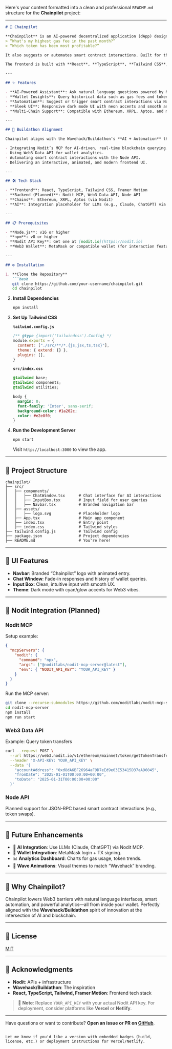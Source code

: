 Here's your content formatted into a clean and professional `README.md` structure for the **Chainpilot** project:

---

````markdown
# 🚀 Chainpilot

**Chainpilot** is an AI-powered decentralized application (dApp) designed as an in-wallet assistant. It answers user queries like:  
> “What's my highest gas fee in the past month?”  
> “Which token has been most profitable?”  

It also suggests or automates smart contract interactions. Built for the **Wavehack/Buildathon**, Chainpilot leverages **Nodit’s Blockchain Model Context Protocol (MCP)**, **Web3 Data API**, and **Node API** to deliver a seamless, multi-chain Web3 experience.

The frontend is built with **React**, **TypeScript**, **Tailwind CSS**, and **Framer Motion** to provide a responsive, animated interface with a futuristic Web3 aesthetic.

---

## ✨ Features

- **AI-Powered Assistant**: Ask natural language questions powered by Nodit’s MCP.
- **Wallet Insights**: Query historical data such as gas fees and token transfers using Nodit’s Web3 Data API.
- **Automation**: Suggest or trigger smart contract interactions via Nodit’s Node API.
- **Sleek UI**: Responsive dark mode UI with neon accents and smooth animations.
- **Multi-Chain Support**: Compatible with Ethereum, XRPL, Aptos, and more via Nodit.

---

## 🎯 Buildathon Alignment

Chainpilot aligns with the Wavehack/Buildathon’s **AI + Automation** theme by:

- Integrating Nodit’s MCP for AI-driven, real-time blockchain querying.
- Using Web3 Data API for wallet analytics.
- Automating smart contract interactions with the Node API.
- Delivering an interactive, animated, and modern frontend UI.

---

## 🛠 Tech Stack

- **Frontend**: React, TypeScript, Tailwind CSS, Framer Motion  
- **Backend (Planned)**: Nodit MCP, Web3 Data API, Node API  
- **Chains**: Ethereum, XRPL, Aptos (via Nodit)  
- **AI**: Integration placeholder for LLMs (e.g., Claude, ChatGPT) via Nodit MCP

---

## 📋 Prerequisites

- **Node.js**: v16 or higher  
- **npm**: v8 or higher  
- **Nodit API Key**: Get one at [nodit.io](https://nodit.io)  
- **Web3 Wallet**: MetaMask or compatible wallet (for interaction features)

---

## ⚙️ Installation

1. **Clone the Repository**
   ```bash
   git clone https://github.com/your-username/chainpilot.git
   cd chainpilot
````

2. **Install Dependencies**

   ```bash
   npm install
   ```

3. **Set Up Tailwind CSS**

   **`tailwind.config.js`**

   ```javascript
   /** @type {import('tailwindcss').Config} */
   module.exports = {
     content: ["./src/**/*.{js,jsx,ts,tsx}"],
     theme: { extend: {} },
     plugins: [],
   }
   ```

   **`src/index.css`**

   ```css
   @tailwind base;
   @tailwind components;
   @tailwind utilities;

   body {
     margin: 0;
     font-family: 'Inter', sans-serif;
     background-color: #1a202c;
     color: #e2e8f0;
   }
   ```

4. **Run the Development Server**

   ```bash
   npm start
   ```

   Visit `http://localhost:3000` to view the app.

---

## 📂 Project Structure

```
chainpilot/
├── src/
│   ├── components/
│   │   ├── ChatWindow.tsx      # Chat interface for AI interactions
│   │   ├── InputBox.tsx        # Input field for user queries
│   │   ├── Navbar.tsx          # Branded navigation bar
│   ├── assets/
│   │   ├── logo.svg            # Placeholder logo
│   ├── App.tsx                 # Main app component
│   ├── index.tsx               # Entry point
│   ├── index.css               # Tailwind styles
├── tailwind.config.js          # Tailwind config
├── package.json                # Project dependencies
├── README.md                   # You're here!
```

---

## 🎨 UI Features

* **Navbar**: Branded “Chainpilot” logo with animated entry.
* **Chat Window**: Fade-in responses and history of wallet queries.
* **Input Box**: Clean, intuitive input with smooth UX.
* **Theme**: Dark mode with cyan/glow accents for Web3 vibes.

---

## 🔗 Nodit Integration (Planned)

### Nodit MCP

Setup example:

```json
{
  "mcpServers": {
    "nodit": {
      "command": "npx",
      "args": ["@noditlabs/nodit-mcp-server@latest"],
      "env": { "NODIT_API_KEY": "YOUR_API_KEY" }
    }
  }
}
```

Run the MCP server:

```bash
git clone --recurse-submodules https://github.com/noditlabs/nodit-mcp-server.git
cd nodit-mcp-server
npm install
npm run start
```

### Web3 Data API

Example: Query token transfers

```bash
curl --request POST \
  --url https://web3.nodit.io/v1/ethereum/mainnet/token/getTokenTransfersByAccount \
  --header 'X-API-KEY: YOUR_API_KEY' \
  --data '{
    "accountAddress": "0xd8dA6BF26964aF9D7eEd9e03E53415D37aA96045",
    "fromDate": "2025-01-01T00:00:00+00:00",
    "toDate": "2025-01-31T00:00:00+00:00"
  }'
```

### Node API

Planned support for JSON-RPC based smart contract interactions (e.g., token swaps).

---

## 🚧 Future Enhancements

* 🔗 **AI Integration**: Use LLMs (Claude, ChatGPT) via Nodit MCP.
* 🦊 **Wallet Integration**: MetaMask login + TX signing.
* 📊 **Analytics Dashboard**: Charts for gas usage, token trends.
* 🌊 **Wave Animations**: Visual themes to match “Wavehack” branding.

---

## 🌟 Why Chainpilot?

Chainpilot lowers Web3 barriers with natural language interfaces, smart automation, and powerful analytics—all from inside your wallet. Perfectly aligned with the **Wavehack/Buildathon** spirit of innovation at the intersection of AI and blockchain.

---

## 📜 License

[MIT](LICENSE)

---

## 🙌 Acknowledgments

* **Nodit**: APIs + infrastructure
* **Wavehack/Buildathon**: The inspiration
* **React, TypeScript, Tailwind, Framer Motion**: Frontend tech stack

> 🔑 **Note**: Replace `YOUR_API_KEY` with your actual Nodit API key. For deployment, consider platforms like **Vercel** or **Netlify**.

---

Have questions or want to contribute?
**Open an issue or PR on [GitHub](https://github.com/your-username/chainpilot)**.

```

Let me know if you'd like a version with embedded badges (build, license, etc.) or deployment instructions for Vercel/Netlify.
```
